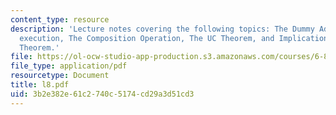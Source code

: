 ```yaml
---
content_type: resource
description: 'Lecture notes covering the following topics: The Dummy Adversary, Hybrid
  execution, The Composition Operation, The UC Theorem, and Implications of the UC
  Theorem.'
file: https://ol-ocw-studio-app-production.s3.amazonaws.com/courses/6-897-selected-topics-in-cryptography-spring-2004/3b2e382e61c2740c5174cd29a3d51cd3_l8.pdf
file_type: application/pdf
resourcetype: Document
title: l8.pdf
uid: 3b2e382e-61c2-740c-5174-cd29a3d51cd3
---
```

